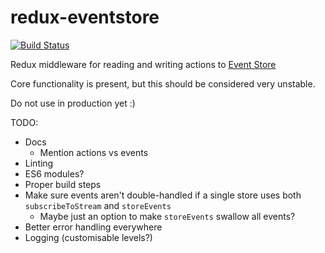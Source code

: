 # redux-eventstore
[![Build Status](https://snap-ci.com/camjackson/redux-eventstore/branch/master/build_image)](https://snap-ci.com/camjackson/redux-eventstore/branch/master)

Redux middleware for reading and writing actions to [Event Store](https://geteventstore.com/)

Core functionality is present, but this should be considered very unstable.

Do not use in production yet :)

TODO:
  - Docs
    - Mention actions vs events
  - Linting
  - ES6 modules?
  - Proper build steps
  - Make sure events aren't double-handled if a single store uses both `subscribeToStream` and `storeEvents`
     - Maybe just an option to make `storeEvents` swallow all events?
  - Better error handling everywhere
  - Logging (customisable levels?)
